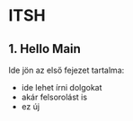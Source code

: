 # ITSH

## 1. Hello Main

Ide jön az első fejezet tartalma:

- ide lehet írni dolgokat
- akár felsorolást is
- ez új
